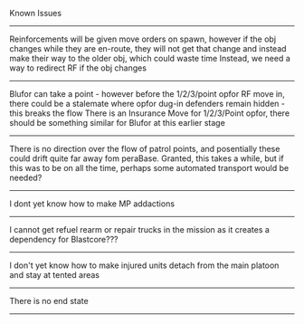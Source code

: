 Known Issues

---

Reinforcements will be given move orders on spawn, however if the obj changes while they are en-route, they will not get that change and instead make their way to the older obj, which could waste time
Instead, we need a way to redirect RF if the obj changes

---

Blufor can take a point - however before the 1/2/3/point opfor RF move in, there could be a stalemate where opfor dug-in defenders remain hidden - this breaks the flow
There is an Insurance Move for 1/2/3/Point opfor, there should be something similar for Blufor at this earlier stage

---

There is no direction over the flow of patrol points, and posentially these could drift quite far away fom peraBase.
Granted, this takes a while, but if this was to be on all the time, perhaps some automated transport would be needed?

---

I dont yet know how to make MP addactions

---

I cannot get refuel rearm or repair trucks in the mission as it creates a dependency for Blastcore???

---

I don't yet know how to make injured units detach from the main platoon and stay at tented areas

---

There is no end state

---
